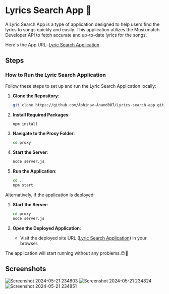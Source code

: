 # Lyrics Search App 🎵
A Lyric Search App is a type of application designed to help users find the lyrics to songs quickly and easily. This application utilizes the Musixmatch Developer API to fetch accurate and up-to-date lyrics for the songs.

Here's the App URL: [Lyric Search Application](https://astounding-pie-5dc1f8.netlify.app/)
## Steps

### How to Run the Lyric Search Application

Follow these steps to set up and run the Lyric Search Application locally:

1. **Clone the Repository**:
   ```bash
   git clone https://github.com/Abhinav-Anand007/Lyrics-search-app.git
   ```

2. **Install Required Packages**:
   ```bash
   npm install
   ```

3. **Navigate to the Proxy Folder**:
   ```bash
   cd proxy
   ```

4. **Start the Server**:
   ```bash
   node server.js
   ```

5. **Run the Application**:
   ```bash
   cd ..
   npm start
   ```

Alternatively, if the application is deployed:

1. **Start the Server**:
   ```bash
   cd proxy
   node server.js
   ```

2. **Open the Deployed Application**:
   - Visit the deployed site URL ([Lyric Search Application](https://astounding-pie-5dc1f8.netlify.app/)) in your browser.

The application will start running without any problems.😉🙌

## Screenshots
![Screenshot 2024-05-21 234803](https://github.com/Abhinav-Anand007/Lyrics-search-app/assets/100045913/c57d815e-eea4-4888-864e-9cc695231ec7)
![Screenshot 2024-05-21 234824](https://github.com/Abhinav-Anand007/Lyrics-search-app/assets/100045913/a6554a7a-03a8-4372-982c-4a80c647f7bf)
![Screenshot 2024-05-21 234851](https://github.com/Abhinav-Anand007/Lyrics-search-app/assets/100045913/f1c6bdca-ce71-456b-b9f4-0f59a23a6b90)

